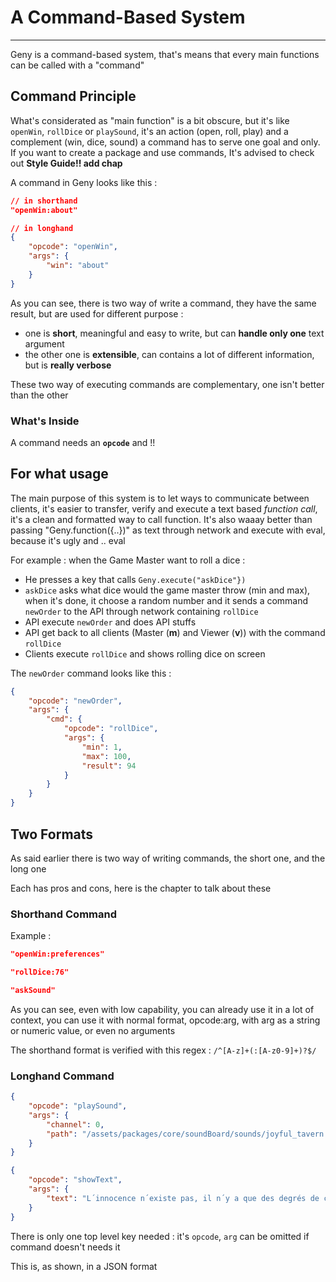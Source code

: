 # A Command-Based System

---

Geny is a command-based system, that's means that every main functions can be called with a "command"

## Command Principle

What's considerated as "main function" is a bit obscure, but it's like `openWin`, `rollDice` or `playSound`, it's an action (open, roll, play) and a complement (win, dice, sound) a command has to serve one goal and only. If you want to create a package and use commands, It's advised to check out **Style Guide!! add chap**

A command in Geny looks like this :

```json
// in shorthand
"openWin:about"
```

```json
// in longhand
{
    "opcode": "openWin",
    "args": {
        "win": "about"
    }
}
```

As you can see, there is two way of write a command, they have the same result, but are used for different purpose :
 - one is **short**, meaningful and easy to write, but can **handle only one** text argument
 - the other one is **extensible**, can contains a lot of different information, but is **really verbose**

These two way of executing commands are complementary, one isn't better than the other

### What's Inside 

A command needs an **`opcode`** and !! 



## For what usage

The main purpose of this system is to let ways to communicate between clients, it's easier to transfer, verify and execute a text based *function call*, it's a clean and formatted way to call function. It's also waaay better than passing "Geny.function({..})" as text through network and execute with eval, because it's ugly and .. eval 

For example : when the Game Master want to roll a dice : 

- He presses a key that calls `Geny.execute("askDice"})`
- `askDice` asks what dice would the game master throw (min and max), when it's done, it choose a random number and it sends a command `newOrder` to the API through network containing `rollDice`
- API execute `newOrder` and does API stuffs
- API get back to all clients (Master (**m**) and Viewer (**v**)) with the command `rollDice`
- Clients execute `rollDice` and shows rolling dice on screen

The `newOrder` command looks like this :

```json
{
    "opcode": "newOrder",
    "args": {
        "cmd": {
            "opcode": "rollDice",
            "args": {
                "min": 1,
                "max": 100,
                "result": 94
            }
        }
    }
}
```

## Two Formats

As said earlier there is two way of writing commands, the short one, and the long one

Each has pros and cons, here is the chapter to talk about these

### Shorthand Command

Example :

```json
"openWin:preferences"
```

```json
"rollDice:76"
```

```json
"askSound"
```

As you can see, even with low capability, you can already use it in a lot of context, you can use it with normal format, opcode:arg, with arg as a string or numeric value, or even no arguments

The shorthand format is verified with this regex : `/^[A-z]+(:[A-z0-9]+)?$/`



### Longhand Command

```json
{
    "opcode": "playSound",
    "args": {
        "channel": 0,
        "path": "/assets/packages/core/soundBoard/sounds/joyful_tavern.mp3"
    }
}
```

```json
{
    "opcode": "showText",
    "args": {
        "text": "L´innocence n´existe pas, il n´y a que des degrés de culpabilité."
    }
}
```

There is only one top level key needed : it's `opcode`, `arg` can be omitted if command doesn't needs it

This is, as shown, in a JSON format

